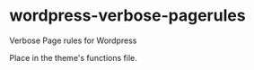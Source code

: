 # wordpress-verbose-pagerules
Verbose Page rules for Wordpress

Place in the theme's functions file.
